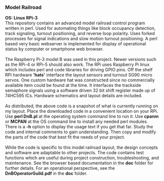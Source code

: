 ### Model Railroad
**OS: Linux RPi-3**<br/>
This repository contains an advanced model railroad control program written in perl. Used for automating things 
like block occupancy detection, track signaling, turnout positioning, and reverse loop polarity. Uses forked 
processes for signal indications and slow motion turnout positioning. A perl based very basic webserver is 
implemented for display of operational status by computer or smartphone web browser.<br/>
<br/>
The Raspberry Pi-3 model B was used in this project. Newer versions such as the RPi-4 or RPi-5 should 
also work. The RPi uses Raspberry Pi linux which includes perl and code libraries for driving GPIO pins. 
Off the shelf RPi hardware **'hats'** interface the layout sensors and turnout SG90 micro servos. One custom 
hardware hat was constructed since no commercially available item could be found at the time. It interfaces 
the trackside semaphore signals using a software driven 32 bit shift register made up of 74HC595 ICs. Hardware 
schematics and layout details are included.<br/>
<br/>
As distributed, the above code is a snapshot of what is currently running on my layout. Place the downloaded code
in a convenient location on your RPi. Use **perl DnB.pl** at the operating system command line to run it. Use 
**cpanm** or **MCPAN** at the OS command line to install any needed perl modules. There is a **-h** option to 
display the usage text if you get that far. Study the code and internal comments to gain understanding. Then copy
and modify the parts of the code that best fit the needs of your project.<br/>
<br/>
While the code is specific to this model railroad layout, the design concepts and software are adaptable to 
other projects. The code contains test functions which are useful during project construction, troubleshooting,
and maintenance. See the browser based documentation in the **doc** folder for further details. For an operational 
perspective, see the **DnBOperatorGuild.pdf** in the **doc** folder.
